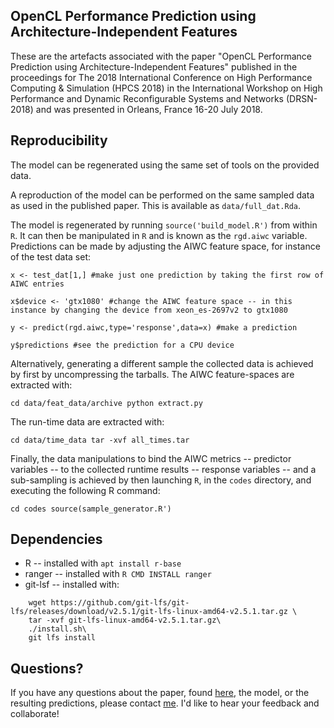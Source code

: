 OpenCL Performance Prediction using Architecture-Independent Features
---------------------------------------------------------------------

These are the artefacts associated with the paper "OpenCL Performance Prediction using Architecture-Independent Features" published in the proceedings for The 2018 International Conference on High Performance Computing & Simulation (HPCS 2018) in the International Workshop on High Performance and Dynamic Reconfigurable Systems and Networks (DRSN-2018) and was presented in Orleans, France 16-20 July 2018.

Reproducibility
---------------

The model can be regenerated using the same set of tools on the provided data.

A reproduction of the model can be performed on the same sampled data as used in the published paper.
This is available as `data/full_dat.Rda`.

The model is regenerated by running `source('build_model.R')` from within `R`.
It can then be manipulated in `R` and is known as the `rgd.aiwc` variable.
Predictions can be made by adjusting the AIWC feature space, for instance of the test data set:

`x <- test_dat[1,] #make just one prediction by taking the first row of AIWC entries`

`x$device <- 'gtx1080' #change the AIWC feature space -- in this instance by changing the device from xeon_es-2697v2 to gtx1080`

`y <- predict(rgd.aiwc,type='response',data=x) #make a prediction`

`y$predictions #see the prediction for a CPU device`

Alternatively, generating a different sample the collected data is achieved by first by uncompressing the tarballs. The AIWC feature-spaces are extracted with:

`
cd data/feat_data/archive
python extract.py
`

The run-time data are extracted with:

`
cd data/time_data
tar -xvf all_times.tar
`

Finally, the data manipulations to bind the AIWC metrics -- predictor variables -- to the collected runtime results -- response variables -- and a sub-sampling is achieved by then launching `R`, in the `codes` directory, and executing the following R command:

`
cd codes
source(sample_generator.R')
`

Dependencies
------------

* R -- installed with `apt install r-base`
* ranger -- installed with `R CMD INSTALL ranger`
* git-lsf -- installed with:

~~~~
    wget https://github.com/git-lfs/git-lfs/releases/download/v2.5.1/git-lfs-linux-amd64-v2.5.1.tar.gz \
    tar -xvf git-lfs-linux-amd64-v2.5.1.tar.gz\
    ./install.sh\
    git lfs install
~~~~

Questions?
----------

If you have any questions about the paper, found [here](), the model, or the resulting predictions, please contact [me](mail:beau.johnston@anu.edu.au).
I'd like to hear your feedback and collaborate!

